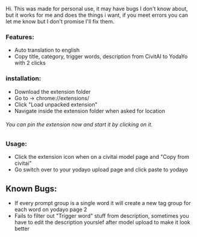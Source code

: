 Hi. This was made for personal use, it may have bugs I don't know about, but it works for me and does the things i want, if you meet errors you can let me know but I don't promise I'll fix them.

### Features:
- Auto translation to english
- Copy title, category, trigger words, description from CivitAI to YodaYo with 2 clicks

### installation:
* Download the extension folder
* Go to -> chrome://extensions/
* Click "Load unpacked extension"
* Navigate inside the extension folder when asked for location
###### You can pin the extension now and start it by clicking on it.

### Usage:
- Click the extension icon when on a civitai model page and "Copy from civitai"
- Go switch over to your yodayo upload page and click paste to yodayo

## Known Bugs:
- If every prompt group is a single word it will create a new tag group for each word on yodayo page 2
- Fails to filter out "Trigger word" stuff from description, sometimes you have to edit the description yourslef after model upload to make it look better
